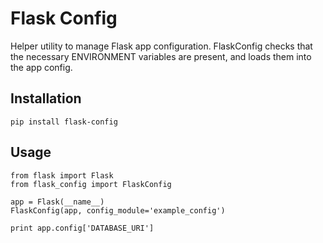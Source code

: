# Flask Config
Helper utility to manage Flask app configuration. FlaskConfig checks that the necessary ENVIRONMENT
variables are present, and loads them into the app config.

## Installation
`pip install flask-config`

## Usage
```
from flask import Flask
from flask_config import FlaskConfig

app = Flask(__name__)
FlaskConfig(app, config_module='example_config')

print app.config['DATABASE_URI']
```
